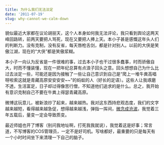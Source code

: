 ```yaml
---
title: 为什么我们无法淡定
date: '2011-07-19'
slug: why-cannot-we-calm-down
---
```


貌似最近大家都在议论胡丽天，这个人本身如何我无法评论，我只看到舆论这两天峰回路转，前两天要把人骂死，现在又要把人捧上天。本小子甚是感慨这年头人们的判断力。没有克制，没有反省，每天唇枪舌剑，都是针对别人。以前的大侠是笑傲江湖，现在的“大侠”都是笑傲浆糊。

本小子一向认为反省是一件很难的事，过去本小子也干过很多蠢事，时而骄傲自大，时而不懂装懂，现在一把年纪总算有点浪子回头之意。回头想想自己为什么比过去淡定一些，可能还是因为接触了一些让自己意识到自己是“爬上一堆牛粪高唱呀啦索这就是青藏高原安安安安~~”的蚂蚁的人（好长的定语）。这些人让我琢磨不透，生活富足，日子却过得像苦行僧，不知道他们追求的是什么。总之，我开始有意识克制自己不要在牛粪上得瑟青藏高原。

微博这玩意儿，被新浪炒了起来，越来越热。我对这东西持悲观态度，我们的文字越来越短，看得越来越急促，想得越来越浅，弹指一挥间，[微念成沧波](/cn/2011/07/subtle-mind-to-great-waves/)。我觉着三年五载后，量变一定会导致质变。

最近师姐也开了博客（别问我地址啊，打死我我就说），我觉着这是好事；常言道，不写博客的COS管理员，一定不是好司机。写啥都好，最重要的只是每天有一个小时时间坐下来清理一下自己的脑子。

